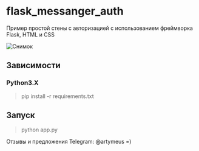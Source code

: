 # flask_messanger_auth #
Пример простой стены с авторизацией с использованием фреймворка Flask, HTML и CSS

![Снимок](https://user-images.githubusercontent.com/53917645/223365876-4b59117f-e00f-41e0-8071-9a960974117b.PNG)

## Зависимости ##

### Python3.X ###
> pip install -r requirements.txt

## Запуск ## 
> python app.py

Отзывы и предложения Telegram: @artymeus
=)
